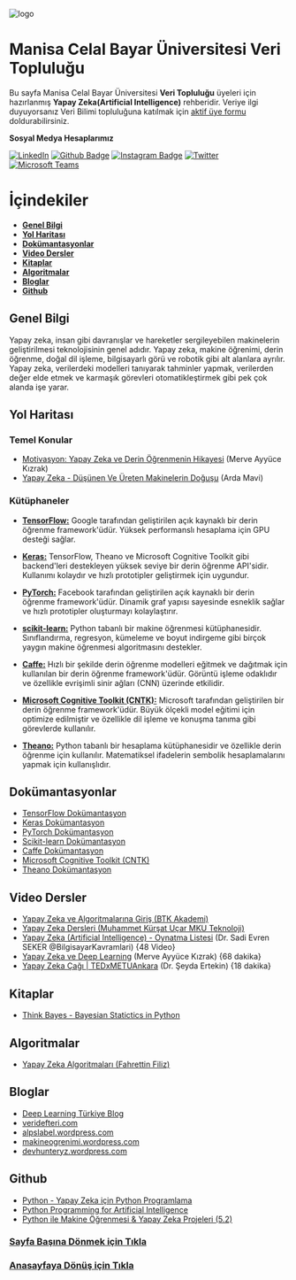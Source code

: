 ![logo](https://i.hizliresim.com/nlsipmz.jpg)
# Manisa Celal Bayar Üniversitesi Veri Topluluğu #
Bu sayfa Manisa Celal Bayar Üniversitesi **Veri Topluluğu** üyeleri için hazırlanmış **Yapay Zeka(Artificial Intelligence)** rehberidir.
Veriye ilgi duyuyorsanız Veri Bilimi topluluğuna katılmak için [aktif üye formu](https://docs.google.com/forms/d/e/1FAIpQLSczMPDGLATvOFSniiMnODwOjb_2Io8aiC6PEPW_t3K88UR5bA/alreadyresponded) doldurabilirsiniz.

**Sosyal Medya Hesaplarımız**

[![LinkedIn](https://img.shields.io/badge/LinkedIn-%230077B5.svg?&style=flat-square&logo=linkedin&logoColor=white)](https://www.linkedin.com/company/verimcbu/)
[![Github Badge](https://img.shields.io/badge/-Github-000?style=quare&labelColor=000&logo=Github&logoColor=white&link=link)](https://github.com/Veri-Web)
[![Instagram Badge](https://img.shields.io/badge/-Instagram-C13584?style=flat-quare&labelColor=C13584&logo=instagram&logoColor=white&link=link)](https://www.instagram.com/verimcbu/)    [![Twitter](https://img.shields.io/badge/Twitter-%231DA1F2.svg?&style=flat-square&logo=twitter&logoColor=white)](https://twitter.com/verimcbu)
[![Microsoft Teams](https://img.shields.io/badge/%20-Microsoft%20Teams-blue)](https://teams.microsoft.com/l/team/19%3a1CRwwN4CIxhszcmwMP21pOHAIIfz5NqqpnHvzTpdggI1%40thread.tacv2/conversations?groupId=43c41ff4-f472-4916-9b28-08e813dc9ed1&tenantId=e21375a3-27e8-43e1-9c27-82155d13eb80)


# İçindekiler

* **[Genel Bilgi](#genel-bilgi)** 
* **[Yol Haritası](#yol-haritası)**
* **[Dokümantasyonlar](#Dokümantasyonlar)**
* **[Video Dersler](#Video-dersler)**
* **[Kitaplar](#kitaplar)**
* **[Algoritmalar](#algoritmalar)**
* **[Bloglar](#bloglar)**
* **[Github](#github)**

## Genel Bilgi
  Yapay zeka, insan gibi davranışlar ve hareketler sergileyebilen makinelerin geliştirilmesi teknolojisinin genel adıdır. Yapay zeka, makine öğrenimi, derin öğrenme, doğal dil işleme, bilgisayarlı görü ve robotik gibi alt alanlara ayrılır. Yapay zeka, verilerdeki modelleri tanıyarak tahminler yapmak, verilerden değer elde etmek ve karmaşık görevleri otomatikleştirmek gibi pek çok alanda işe yarar.
## Yol Haritası
### Temel Konular
* [Motivasyon: Yapay Zeka ve Derin Öğrenmenin Hikayesi](https://medium.com/deep-learning-turkiye/motivasyon-yapay-zeka-ve-derin-%C3%B6%C4%9Frenme-48d09355388d) (Merve Ayyüce Kızrak)
* [Yapay Zeka - Düşünen Ve Üreten Makinelerin Doğuşu](http://www.ardamavi.com/2017/09/yapay-zekanin-gelecegi.html) (Arda Mavi)


### Kütüphaneler
* **[TensorFlow:](#Dokümantasyonlar)** Google tarafından geliştirilen açık kaynaklı bir derin öğrenme framework'üdür. Yüksek performanslı hesaplama için GPU desteği sağlar.

* **[Keras:](#Dokümantasyonlar)** TensorFlow, Theano ve Microsoft Cognitive Toolkit gibi backend'leri destekleyen yüksek seviye bir derin öğrenme API'sidir. Kullanımı kolaydır ve hızlı prototipler geliştirmek için uygundur.

* **[PyTorch:](#Dokümantasyonlar)** Facebook tarafından geliştirilen açık kaynaklı bir derin öğrenme framework'üdür. Dinamik graf yapısı sayesinde esneklik sağlar ve hızlı prototipler oluşturmayı kolaylaştırır.

* **[scikit-learn:](#Dokümantasyonlar)** Python tabanlı bir makine öğrenmesi kütüphanesidir. Sınıflandırma, regresyon, kümeleme ve boyut indirgeme gibi birçok yaygın makine öğrenmesi algoritmasını destekler.

* **[Caffe:](#Dokümantasyonlar)** Hızlı bir şekilde derin öğrenme modelleri eğitmek ve dağıtmak için kullanılan bir derin öğrenme framework'üdür. Görüntü işleme odaklıdır ve özellikle evrişimli sinir ağları (CNN) üzerinde etkilidir.

* **[Microsoft Cognitive Toolkit (CNTK):](#Dokümantasyonlar)** Microsoft tarafından geliştirilen bir derin öğrenme framework'üdür. Büyük ölçekli model eğitimi için optimize edilmiştir ve özellikle dil işleme ve konuşma tanıma gibi görevlerde kullanılır.

* **[Theano:](#Dokümantasyonlar)** Python tabanlı bir hesaplama kütüphanesidir ve özellikle derin öğrenme için kullanılır. Matematiksel ifadelerin sembolik hesaplamalarını yapmak için kullanışlıdır.

## Dokümantasyonlar
* [TensorFlow Dokümantasyon](https://www.tensorflow.org/api_docs)
* [Keras Dokümantasyon](https://keras.io/)
* [PyTorch Dokümantasyon](https://pytorch.org/docs/stable/index.html)
* [Scikit-learn Dokümantasyon](https://scikit-learn.org/stable/index.html)
* [Caffe Dokümantasyon](http://caffe.berkeleyvision.org/tutorial/)
* [Microsoft Cognitive Toolkit (CNTK)](https://learn.microsoft.com/tr-tr/cognitive-toolkit/)
* [Theano Dokümantasyon](https://theano.readthedocs.io/en/0.8.x/)


## Video Dersler
* [Yapay Zeka ve Algoritmalarına Giriş (BTK Akademi)](https://www.btkakademi.gov.tr/portal/course/yapay-zeka-ve-algoritmalarina-giris-17500)
* [Yapay Zeka Dersleri (Muhammet Kürşat Uçar MKU Teknoloji)](https://youtube.com/playlist?list=PLFOjPla6D8-k9n6AbTxM-SlzvN54z9Av6)
* [Yapay Zeka (Artificial Intelligence) - Oynatma Listesi](https://www.youtube.com/playlist?list=PLh9ECzBB8tJOtaD6DFxqRdP7QHIaBFcbW) (Dr. Sadi Evren SEKER @BilgisayarKavramlari) {48 Video}
* [Yapay Zeka ve Deep Learning](https://www.youtube.com/watch?v=qk1RjRLIAq4) (Merve Ayyüce Kızrak) {68 dakika}
* [Yapay Zeka Çağı | TEDxMETUAnkara](https://www.youtube.com/watch?v=d4kQVyAEsqA) (Dr. Şeyda Ertekin) {18 dakika}

## Kitaplar
* [Think Bayes - Bayesian Statictics in Python](https://greenteapress.com/wp/think-bayes/)

## Algoritmalar
* [Yapay Zeka Algoritmaları (Fahrettin Filiz)](https://medium.com/@fahrettinf/4-1-yapay-zeka-algoritmalar%C4%B1-fd64b8080748) 


## Bloglar
* [Deep Learning Türkiye Blog](http://medium.com/deep-learning-turkiye)
* [veridefteri.com](http://veridefteri.com/)
* [alpslabel.wordpress.com](https://alpslabel.wordpress.com//)
* [makineogrenimi.wordpress.com](https://makineogrenimi.wordpress.com)
* [devhunteryz.wordpress.com](https://devhunteryz.wordpress.com)

## Github
* [Python - Yapay Zeka için Python Programlama](https://github.com/dataiteam/7-ADIMLIK-YAPAY-ZEKA-YOLCULUGU/tree/master/Python%20-%20Yapay%20Zeka%20i%C3%A7in%20Python%20Programlama%20(1))
* [Python Programming for Artificial Intelligence](https://github.com/dataiteam/7-ADIMLIK-YAPAY-ZEKA-YOLCULUGU/tree/master/Python%20Programming%20for%20Artificial%20Intelligence%20(1))
* [Python ile Makine Öğrenmesi & Yapay Zeka Projeleri (5.2)](https://github.com/dataiteam/7-ADIMLIK-YAPAY-ZEKA-YOLCULUGU/tree/master/Python%20ile%20Makine%20%C3%96%C4%9Frenmesi%20%26%20Yapay%20Zeka%20Projeleri%20(5.2)) 

### [Sayfa Başına Dönmek için Tıkla](#İçindekiler)
### [Anasayfaya Dönüş için Tıkla](https://github.com/Furk4nBulut/Veri-Billimi-Toplulugu-Rehber)
